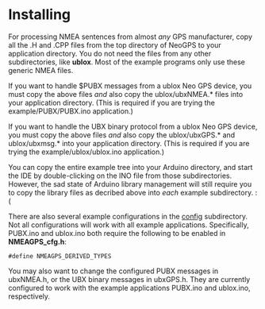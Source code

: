 Installing
==========
For processing NMEA sentences from almost _any_ GPS manufacturer, copy all the .H and .CPP files from the top directory of NeoGPS to your application directory.  You do not need the files from any other subdirectories, like **ublox**.  Most of the example programs only use these generic NMEA files.

If you want to handle $PUBX messages from a ublox Neo GPS device, you must copy the above files *and* also copy the ublox/ubxNMEA.* files into your application directory.  (This is required if you are trying the example/PUBX/PUBX.ino application.)

If you want to handle the UBX binary protocol from a ublox Neo GPS device, you must copy the above files *and* also copy the ublox/ubxGPS.* and ublox/ubxmsg.* into your application directory.  (This is required if you are trying the example/ublox/ublox.ino application.)

You can copy the entire example tree into your Arduino directory, and start the IDE by double-clicking on the INO file from those subdirectories.  However, the sad state of Arduino library management will still require you to copy the library files as decribed above into *each* example subdirectory.  :(

There are also several example configurations in the [config](/config) subdirectory.  Not all configurations will work with all example applications.  Specifically, PUBX.ino and ublox.ino both require the following to be enabled in **NMEAGPS_cfg.h**:

```
#define NMEAGPS_DERIVED_TYPES
```

You may also want to change the configured PUBX messages in ubxNMEA.h, or the UBX binary messages in ubxGPS.h.  They are currently configured to work with the example applications PUBX.ino and ublox.ino, respectively.

